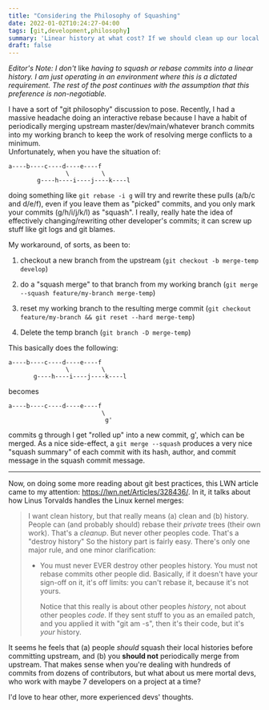 ```yaml
---
title: "Considering the Philosophy of Squashing"
date: 2022-01-02T10:24:27-04:00
tags: [git,development,philosophy]
summary: 'Linear history at what cost? If we should clean up our local histories before merges/patches, how best to do it?'
draft: false 
---
```


*Editor's Note: I don't* like *having to squash or rebase commits into a linear history. I am just operating in an environment where this is a dictated requirement. The rest of the post continues with the assumption that this preference is non-negotiable.*

I have a sort of "git philosophy" discussion to pose. Recently, I had a massive headache doing an interactive 
rebase because I have a habit of periodically merging upstream master/dev/main/whatever branch commits into my 
working branch to keep the work of resolving merge conflicts to a minimum.  
Unfortunately, when you have the situation of:

```text
a----b----c----d----e----f
                \         \
        g----h----i----j----k----l
```

doing something like `git rebase -i g` will try and rewrite these pulls (a/b/c and d/e/f), even if you leave 
them as "picked" commits, and you only mark your commits (g/h/i/j/k/l) as "squash". I really, really hate the 
idea of effectively changing/rewriting other developer's commits; it can screw up stuff like git logs and git 
blames.

My workaround, of sorts, as been to:

1. checkout a new branch from the upstream (`git checkout -b merge-temp develop`)

1. do a "squash merge" to that branch from my working branch (`git merge --squash feature/my-branch merge-temp`)

1. reset my working branch to the resulting merge commit (`git checkout feature/my-branch && git reset --hard merge-temp`)

1. Delete the temp branch (`git branch -D merge-temp`)

This basically does the following:

```text
a----b----c----d----e----f
                \         \
       g----h----i----j----k----l
```

becomes

```text
a----b----c----d----e----f
                          \
                           g'
```

commits g through l get "rolled up" into a new commit, g', which can be merged. As a nice side-effect, a 
`git merge --squash` produces a very nice "squash summary" of each commit with its hash, author, and commit 
message in the squash commit message.  

---

Now, on doing some more reading about git best practices, this LWN article came to my attention: 
https://lwn.net/Articles/328436/. In it, it talks about how Linus Torvalds handles the Linux kernel merges:

>I want clean history, but that really means (a) clean and (b) history.
>People can (and probably should) rebase their _private_ trees (their own
>work). That's a _cleanup_. But never other peoples code. That's a "destroy
>history"
>So the history part is fairly easy. There's only one major rule, and one
>minor clarification:
>
> - You must never EVER destroy other peoples history. You must not rebase
>   commits other people did. Basically, if it doesn't have your sign-off
>   on it, it's off limits: you can't rebase it, because it's not yours.
>
>   Notice that this really is about other peoples _history_, not about
>   other peoples _code_. If they sent stuff to you as an emailed patch,
>   and you applied it with "git am -s", then it's their code, but it's
>   _your_ history.

   
It seems he feels that (a) people _should_ squash their local histories before committing upstream, 
and (b) you **should not** periodically merge from upstream.
That makes sense when you're dealing with hundreds of commits from dozens of contributors, but what 
about us mere mortal devs, who work with maybe 7 developers 
on a project at a time?  

I'd love to hear other, more experienced devs' thoughts.